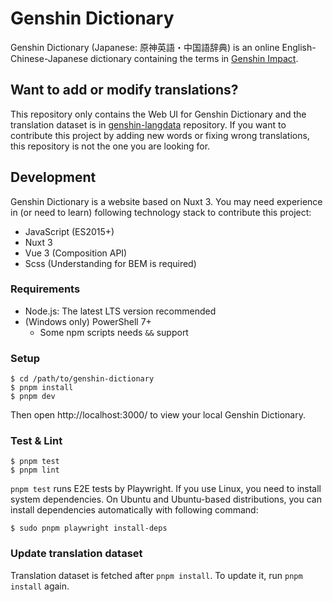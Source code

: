 # Genshin Dictionary

Genshin Dictionary (Japanese: 原神英語・中国語辞典) is an online English-Chinese-Japanese dictionary containing the terms in [Genshin Impact](https://genshin.hoyoverse.com/).

## Want to add or modify translations?

This repository only contains the Web UI for Genshin Dictionary and the translation dataset is in [genshin-langdata](https://github.com/xicri/genshin-langdata) repository.
If you want to contribute this project by adding new words or fixing wrong translations, this repository is not the one you are looking for.

## Development

Genshin Dictionary is a website based on Nuxt 3.
You may need experience in (or need to learn) following technology stack to contribute this project:

- JavaScript (ES2015+)
- Nuxt 3
- Vue 3 (Composition API)
- Scss (Understanding for BEM is required)

### Requirements

- Node.js: The latest LTS version recommended
- (Windows only) PowerShell 7+
  - Some npm scripts needs `&&` support

### Setup

```shell
$ cd /path/to/genshin-dictionary
$ pnpm install
$ pnpm dev
```

Then open http://localhost:3000/ to view your local Genshin Dictionary.

### Test & Lint

```shell
$ pnpm test
$ pnpm lint
```

`pnpm test` runs E2E tests by Playwright.
If you use Linux, you need to install system dependencies.
On Ubuntu and Ubuntu-based distributions, you can install dependencies automatically with following command:

```shell
$ sudo pnpm playwright install-deps
```

### Update translation dataset

Translation dataset is fetched after `pnpm install`. To update it, run `pnpm install` again.
